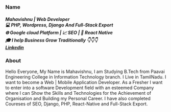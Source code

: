 <h3>Name</h3>
<h5>
          Mahavishnu | Web Developer <br />💻 PHP, Wordpress, Django And
          Full-Stack Export <br> 🌐 Google cloud Platform | 📈 SEO | 📱 React
          Native <br />
          🎓 I help Business Grow Traditionally 👇👇👇<br /><a
            href="https://www.linkedin.com/in/mahavishnup/ "
            >Linkedin</a
          >
</h5>
<h3>About</h3>
<p>Hello Everyone, My Name is Mahavishnu, I am Studying B.Tech from Paavai Engineering College in 
Information Technology branch. I Live in TamilNadu.
I want to become a Web | Mobile Application Developer. As a Fresher I want to enter into a software Development field with an esteemed Company where I can Show the Skills and 
Technologies for the Achievement of Organisation and Building my Personal Career. I have also completed Coureses
of SEO, Django, PHP, React-Native and Full-Stack Export.</p>